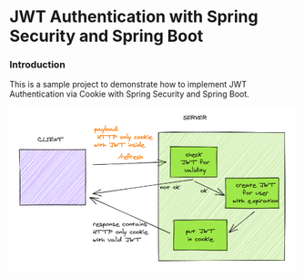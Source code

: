 # JWT Authentication with Spring Security and Spring Boot

### Introduction

This is a sample project to demonstrate how to implement JWT Authentication via Cookie with Spring Security and Spring Boot.

![img.png](img.png)
